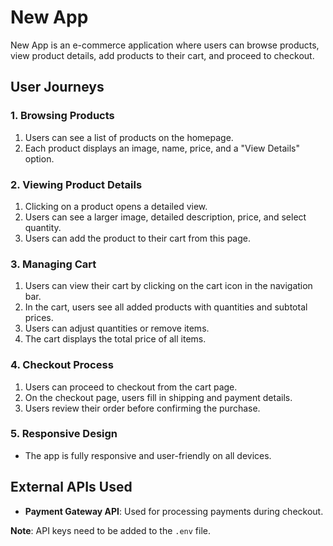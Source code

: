 # New App

New App is an e-commerce application where users can browse products, view product details, add products to their cart, and proceed to checkout.

## User Journeys

### 1. Browsing Products

1. Users can see a list of products on the homepage.
2. Each product displays an image, name, price, and a "View Details" option.

### 2. Viewing Product Details

1. Clicking on a product opens a detailed view.
2. Users can see a larger image, detailed description, price, and select quantity.
3. Users can add the product to their cart from this page.

### 3. Managing Cart

1. Users can view their cart by clicking on the cart icon in the navigation bar.
2. In the cart, users see all added products with quantities and subtotal prices.
3. Users can adjust quantities or remove items.
4. The cart displays the total price of all items.

### 4. Checkout Process

1. Users can proceed to checkout from the cart page.
2. On the checkout page, users fill in shipping and payment details.
3. Users review their order before confirming the purchase.

### 5. Responsive Design

- The app is fully responsive and user-friendly on all devices.

## External APIs Used

- **Payment Gateway API**: Used for processing payments during checkout.

**Note**: API keys need to be added to the `.env` file.
